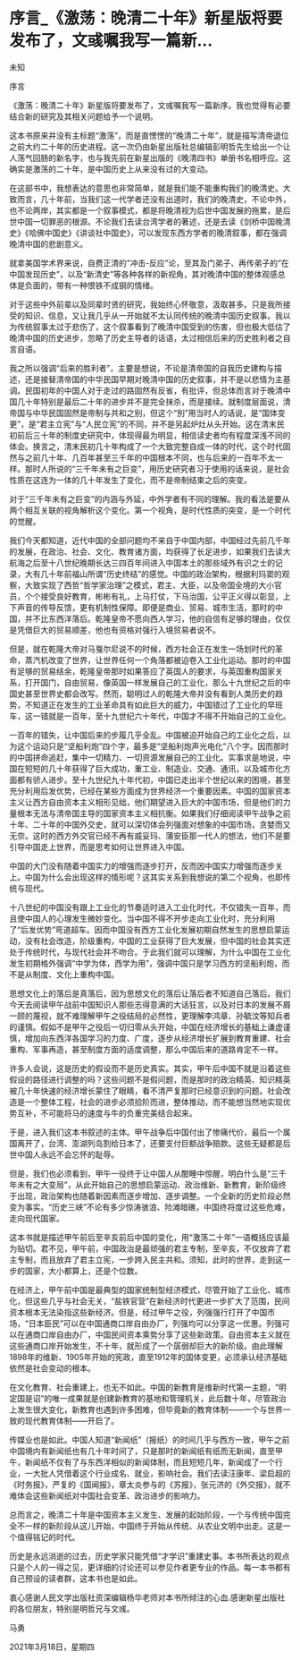 # 序言_《激荡：晚清二十年》新星版将要发布了，文彧嘱我写一篇新...

未知

序言

《激荡：晚清二十年》新星版将要发布了，文彧嘱我写一篇新序。我也觉得有必要结合新的研究及其相关问题给予一个说明。

这本书原来并没有主标题“激荡”，而是直愣愣的“晚清二十年”，就是描写清帝退位之前大约二十年的历史进程。这一次仍由新星出版社总编辑彭明哲先生给出一个让人荡气回肠的新名字，也与我先前在新星出版的《晚清四书》单册书名相呼应。这确实是激荡的二十年，是中国历史上从来没有过的大变动。

在这部书中，我想表达的意思也非常简单，就是我们能不能重构我们的晚清史。大致而言，几十年前，当我们这一代学者还没有出道时，我们的晚清史，不论中外，也不论两岸，其实都是一个叙事模式，都是将晚清视为后世中国发展的拖累，是后世中国一切罪恶的根源。不论我们去读台湾学者的著述，还是去读《剑桥中国晚清史》《哈佛中国史》《讲谈社中国史》，可以发现东西方学者的晚清叙事，都在强调晚清中国的悲剧意义。

就拿美国学术界来说，自费正清的“冲击-反应”论，至其及门弟子、再传弟子的“在中国发现历史”，以及“新清史”等各种各样的新视角，其对晚清中国的整体观感总体是负面的，带有一种恨铁不成钢的情绪。

对于这些中外前辈以及同辈时贤的研究，我始终心怀敬意，汲取甚多。只是我所接受的知识、信息，又让我几乎从一开始就不太认同传统的晚清中国历史叙事。我以为传统叙事太过于悲伤了，这个叙事看到了晚清中国受到的伤害，但也极大低估了晚清中国的历史进步，忽略了历史主导者的话语，太过相信后来的历史胜利者之自言自语。

我之所以强调“后来的胜利者”，主要是想说，不论是清帝国的自我历史建构与描述，还是接替清帝国的中华民国早期对晚清中国的历史叙事，并不是以悲情为主基调。民国初年的中国人对于走过的路固然有反省，有批评，但总体而言对于晚清中国几十年特别是最后二十年的进步并不是完全抹杀，而是接续。就制度层面说，清帝国与中华民国固然是帝制与共和之别，但这个“別”用当时人的话说，是“国体变更”，是“君主立宪”与“人民立宪”的不同，并不是另起炉灶从头开始。这在清末民初前后三十年的制度史研究中，体现得最为明显，相信读史者均有程度深浅不同的体会。换言之，清末民初几十年构成了一个大致完整自成一体的时代，这个时代固然与之前几十年、几百年甚至三千年的中国根本不同，也与后来的一百年不太一样。那时人所说的“三千年未有之巨变”，用历史研究者习于使用的话来说，是社会性质在这连为一体的几十年发生了变化，而不是帝制结束之后的突变。

对于“三千年未有之巨变”的内涵与外延，中外学者有不同的理解。我的看法是要从两个相互关联的视角解析这个变化。第一个视角，是时代性质的突变，是一个时代的觉醒。

我们今天都知道，近代中国的全部问题均不来自于中国内部，中国经过先前几千年的发展，在政治、社会、文化、教育诸方面，均获得了长足进步，如果我们去读大航海之后至十八世纪晚期长达三四百年间进入中国本土的那些域外有识之士的记录，大有几十年前福山所谓“历史终结”的感觉。中国的政治架构，根据利玛窦的观察，大致实现了西哲“哲学家治理”之模式，君主、大臣，以及帝国全境的大小官员，个个接受良好教育，彬彬有礼，上马打仗，下马治国，公平正义得以彰显，上下声音的传导反馈，更有机制性保障。即便是商业、贸易、城市生活，那时的中国，并不比东西洋落后。乾隆皇帝不愿向西人学习，他的自信有足够的理由，仅仅是凭借巨大的贸易顺差，他也有资格对强行入境贸易者说不。

但是，就在乾隆大帝对马戛尔尼说不的时候，西方社会正在发生一场划时代的革命，蒸汽机改变了世界，让世界任何一个角落都被迫卷入工业化运动。那时的中国有足够的贸易结余，乾隆皇帝那时如果答应了英国人的要求，与英国重构国家关系，打开国门，自由贸易，像英国一样发展自己的工业化，那么十九世纪之后的中国史甚至世界史都会改写。然而，聪明过人的乾隆大帝并没有看到人类历史的趋势，不知道正在发生的工业革命具有如此巨大的威力，中国错过了工业化的早班车，这一错就是一百年，至十九世纪六十年代，中国才不得不开始自己的工业化。

一百年的错失，让中国后来的步履几乎全乱。中国被迫开始自己的工业化之后，以为这个运动只是“坚船利炮”四个字，最多是“坚船利炮声光电化”八个字。因而那时的中国拼命追赶，集中一切精力、一切资源发展自己的工业化。实事求是地说，中国在短短的几十年获得了巨大成功，重工业、制造业、交通、通讯，以及城市化方面都有骄人进步。至十九世纪九十年代初，中国已走出半个世纪以来的困境，甚至充分利用后发优势，已经在某些方面成为世界经济一个重要因素。中国的国家资本主义让西方自由资本主义相形见绌，他们期望进入巨大的中国市场，但是他们的力量根本无法与清帝国主导的国家资本主义相抗衡。如果我们仔细阅读甲午战争之前十年、二十年的中国外交史，就可以深切体会列强面对想象的中国市场，贪婪而又无奈。这时的西方外交官已经不再有威妥玛、蒲安臣那一代人的想法，他们不是要引导中国走上世界，而是思考如何让世界进入中国。

中国的大门没有随着中国实力的增强而逐步打开，反而因中国实力增强而逐步关上。中国为什么会出现这样的情形呢？这其实关系到我想说的第二个视角，也即传统与现代。

十八世纪的中国没有跟上工业化的节奏适时进入工业化时代，不仅错失一百年，而且使中国人的心理发生微妙变化。当中国不得不开步走向工业化时，充分利用了“后发优势”弯道超车。因而中国没有西方工业化发展初期自然发生的思想启蒙运动，没有社会改造，阶级重构，中国的工业获得了巨大发展，但中国的社会其实还处于传统时代，与现代社会并不吻合。于此我们就可以理解，为什么中国在工业化发生初期格外强调“中学为体，西学为用”，强调中国只是学习西方的坚船利炮，而不是从制度、文化上重构中国。

思想文化上的落后是真落后，因为思想文化的落后让落后者不知道自己落后。我们今天去阅读甲午战前中国知识人那些志得意满的大话狂言，以及对日本的发展不屑一顾的蔑视，就不难理解甲午之役结局的必然性，更理解李鸿章、孙毓汶等知兵者的谨慎。假如不是甲午之役后一切归零从头开始，中国在经济增长的基础上谦虚谨慎，增加向东西洋各国学习的力度、广度，逐步从经济增长扩展到教育重建、社会重构、军事再造，甚至制度方面的适度调整，那么中国后来的道路肯定不一样。

许多人会说，这是历史的假设而不是历史真实。其实，甲午后中国不就是沿着这些假设的路径进行调整的吗？这些问题不是假问题，而是那时的政治精英、知识精英被几十年快速的经济增长蒙住了眼睛，看不清严复那时已经意识到的问题。社会改造是一个整体工程，社会的进步必须拾阶而进，整体推动，而不能想当然地实现优势互补，不可能将马的速度与牛的负重完美结合起来。

于是，进入我们这本书叙述的主体。甲午战争后中国付出了惨痛代价，最后一个属国离开了，台湾、澎湖列岛割给日本了，还要支付巨额战争赔款。这些无疑都是后世中国人永远不会忘怀的耻辱。

但是，我们也必须看到，甲午一役终于让中国人从酣睡中惊醒，明白什么是“三千年未有之大变局”，从此开始自己的思想启蒙运动、政治维新、新教育，新阶级终于出现，政治架构也随着新因素而逐步增加、逐步调整。一个全新的历史阶段必然变为事实。“历史三峡”不论有多少惊涛骇浪、险滩暗礁，中国终将度过这些危难，走向现代国家。

这本书就是描述甲午前后至辛亥前后中国的变化，用“激荡二十年”一语概括应该最为贴切。君不见，甲午前，中国政治是最顽强的君主专制，至辛亥，不仅放弃了君主专制，而且放弃了君主立宪，一步跨入民主共和。须知，此时的世界，走到这一步的国家，大小都算上，还是个位数。

在经济上，甲午前中国是最典型的国家统制型经济模式，尽管开始了工业化、城市化，但这些几乎与社会无关，“盐铁官营”在新经济时代更进一步扩大了范围，民间资本根本无法染指这些新经济。但是，经过甲午之役，列强强行打开了中国市场，“日本臣民”可以在中国通商口岸自由办厂，列强均可以分享这一优惠。列强可以在通商口岸自由办厂，中国民间资本乘势分享了这些新政策。自由资本主义就在这些通商口岸开始发生，不十年，就形成了一个孱弱却巨大的新阶级。由此理解1898年的维新、1905年开始的宪政，直至1912年的国体变更，必须承认经济基础依然是社会变动的根本。

在文化教育、社会重建上，也无不如此。中国的新教育是维新时代第一主题，“明定国是诏”的唯一成果就是创建新教育的基地和管理机关，此后数十年，尽管政治上发生很大变化，新教育也遇到许多困难，但毕竟新的教育体制——一个与世界一致的现代教育体制——开启了。

传媒业也是如此。中国人知道“新闻纸”（报纸）的时间几乎与西方一致，甲午之前中国境内有新闻纸也有几十年时间了，只是那时的新闻纸有纸而无新闻，直至甲午，新闻纸不仅有了与东西洋相似的新闻体制，而且短短几年，新闻成了一个行业，一大批人凭借着这个行业成名、就业，影响社会。我们去读汪康年、梁启超的《时务报》，严复的《国闻报》，章太炎参与的《苏报》，张元济的《外交报》，就不难体会这些新闻纸对中国社会变革、政治进步的影响力。

总而言之，晚清二十年是中国资本主义发生、发展的起始阶段，一个与传统中国完全不一样的新阶段从这儿开始，中国终于开始从传统、从农业文明中出走。这是一个值得铭记的时代。

历史是永远消逝的过去，历史学家只能凭借“才学识”重建史事。本书所表达的观点只是个人的一得之见，更详细的讨论还可以参见作者更专业的作品。每一本书都有自己预设的读者群，这本书也是如此。

衷心感谢人民文学出版社资深编辑杨华老师对本书所倾注的心血.感谢新星出版社的各位朋友，特别是明哲兄与文彧。

马勇

2021年3月18日，星期四